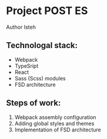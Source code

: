 # Project POST ES

Author Isteh

## Technologal stack:

- Webpack
- TypeSript
- React
- Sass (Scss) modules
- FSD architecture

## Steps of work:

1. Webpack assembly configuration
2. Adding global styles and themes
3. Implementation of FSD architecture
